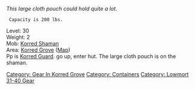 *This large cloth pouch could hold quite a lot.*

` Capacity is 200 lbs.`

Level: 30  
Weight: 2  
Mob: [Korred Shaman](Korred_Shaman "wikilink")  
Area: [Korred Grove](:Category:_Korred_Grove.md "wikilink")
([Map](Korred_Grove_Map.md "wikilink"))  
Pp is [Korred Guard](Korred_Guard "wikilink"). go up, enter hut. The
large cloth pouch is on the shaman.

[Category: Gear In Korred
Grove](Category:_Gear_In_Korred_Grove "wikilink") [Category:
Containers](Category:_Containers "wikilink") [Category: Lowmort 31-40
Gear](Category:_Lowmort_31-40_Gear "wikilink")
